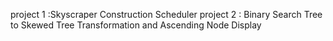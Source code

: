 project 1 :Skyscraper Construction Scheduler
project 2 : Binary Search Tree to Skewed Tree Transformation and Ascending Node Display


